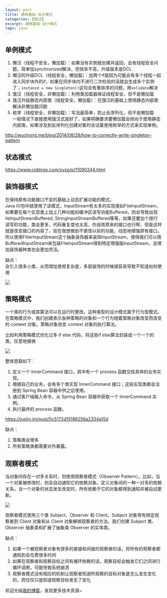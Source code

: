 ```yaml
---
layout: post
title: 通用基础-设计模式
categories: [面试]
excerpt: 通用基础-设计模式
tags: java
---
```

## 单例模式

1. 懒汉（线程不安全，懒加载）：如果没有实例就创建并返回，会有线程安全问题，简单加synchronized解决，但效率不高，升级版本是DCL
2. 懒汉的升级DCL（线程安全，懒加载）：加两个if是因为可能会有多个线程一起进入同步块外的if，如果在同步块内不进行二次检验的话就会生成多个实例了；`instance = new Singleton()`这句会有重排序的问题，用`volidate`解决
3. 饿汉（线程安全，非懒加载）：利用类加载器保证线程安全，但不是懒加载
4. 饿汉升级静态内部类（线程安全，懒加载）：在饿汉的基础上使用静态内部类解决非懒加载问题
5. 枚举（线程安全，非懒加载）：写法最简单，防止反序列化，但不是懒加载  
一般情况下直接使用饿汉式就好了，如果明确要求要懒加载会倾向于使用静态内部类，如果涉及到反序列化创建对象时会试着使用枚举的方式来实现单例。

http://wuchong.me/blog/2014/08/28/how-to-correctly-write-singleton-pattern

## 状态模式
https://www.cnblogs.com/xyzq/p/11090344.html

## 装饰器模式
在保持原有功能接口不变的基础上动态扩展功能的模式。  
Java IO包中就使用了该模式，InputStream有太多的实现类如FileInputStream，如果要在每个实现类上加上几种功能如缓冲区读写功能Buffered，则会导致出现ileInputStreamBuffered, StringInputStreamBuffered等等，如果还要加个按行读写的功能，类会更多，代码重复度也太高，你说改原来的接口也行啊，但是这样就是改变接口的内容了，现在我想做到不更改以前的功能，动态地增强原有接口。  
所以使用FilterInputStream这个抽象装饰器来装饰InputStream，使得我们可以用BufferedInputStream来包装FileInputStream得到特定增强版InputStream，且增加装饰器种类也会更加灵活。

缺点：  
会引入很多小类，从而增加使用复杂度，多层装饰的时候很容易导致不知道如何使用

![](https://github.com/xbox1994/Java-Interview/raw/master/images/装饰器模式.png)

## 策略模式
一个类的行为或其算法可以在运行时更改。这种类型的设计模式属于行为型模式。在策略模式中，我们创建表示各种策略的对象和一个行为随着策略对象改变而改变的 context 对象。策略对象改变 context 对象的执行算法。

比如利用策略模式优化过多 if else 代码，将这些if else算法封装成一个一个的类，任意地替换

![](https://github.com/xbox1994/Java-Interview/raw/master/images/策略模式.png)

整体思路如下：

1. 定义一个 InnerCommand 接口，其中有一个 process 函数交给具体的业务实现。
2. 根据自己的业务，会有多个类实现 InnerCommand 接口；这些实现类都会注册到 Spring Bean 容器中供之后使用。
3. 通过客户端输入命令，从 Spring Bean 容器中获取一个 InnerCommand 实例。
4. 执行最终的 process 函数。

https://juejin.im/post/5c5172d15188256a2334a15d

缺点：
1. 策略类会增多
2. 所有策略类都需要对外暴露。

## 观察者模式
当对象间存在一对多关系时，则使用观察者模式（Observer Pattern）。比如，当一个对象被修改时，则会自动通知它的依赖对象。定义对象间的一种一对多的依赖关系，当一个对象的状态发生改变时，所有依赖于它的对象都得到通知并被自动更新。

![](https://github.com/xbox1994/Java-Interview/raw/master/images/观察者模式.jpg)

观察者模式使用三个类 Subject、Observer 和 Client。Subject 对象带有绑定观察者到 Client 对象和从 Client 对象解绑观察者的方法。我们创建 Subject 类、Observer 抽象类和扩展了抽象类 Observer 的实体类。

缺点：
1. 如果一个被观察者对象有很多的直接和间接的观察者的话，将所有的观察者都通知到会花费很多时间
2. 如果在观察者和观察目标之间有循环依赖的话，观察目标会触发它们之间进行循环调用，可能导致系统崩溃
3. 观察者模式没有相应的机制让观察者知道所观察的目标对象是怎么发生变化的，而仅仅只是知道观察目标发生了变化

欢迎光临[我的博客](http://www.wangtianyi.top/?utm_source=github&utm_medium=github)，发现更多技术资源~
